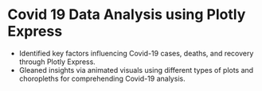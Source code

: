 # Covid 19 Data Analysis using Plotly Express
- Identified key factors influencing Covid-19 cases, deaths, and recovery through Plotly Express.
- Gleaned insights via animated visuals using different types of plots and choropleths for comprehending Covid-19 analysis.
